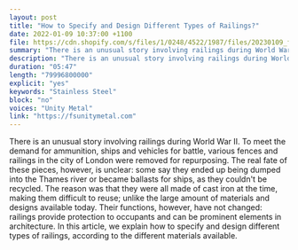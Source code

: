 ```yaml
---
layout: post
title: "How to Specify and Design Different Types of Railings?"
date: 2022-01-09 10:37:00 +1100
file: https://cdn.shopify.com/s/files/1/0248/4522/1987/files/20230109_fsun_1.mp3?v=1673422066
summary: "There is an unusual story involving railings during World War II. To meet the demand for ammunition, ships and vehicles for battle, various fences and railings in the city of London were removed for repurposing. The real fate of these pieces, however, is unclear: some say they ended up being dumped into the Thames river or became ballasts for ships, as they couldn't be recycled. The reason was that they were all made of cast iron at the time, making them difficult to reuse; unlike the large amount of materials and designs available today. Their functions, however, have not changed: railings provide protection to occupants and can be prominent elements in architecture. In this article, we explain how to specify and design different types of railings, according to the different materials available. "
description: "There is an unusual story involving railings during World War II. To meet the demand for ammunition, ships and vehicles for battle, various fences and railings in the city of London were removed for repurposing. The real fate of these pieces, however, is unclear: some say they ended up being dumped into the Thames river or became ballasts for ships, as they couldn't be recycled. The reason was that they were all made of cast iron at the time, making them difficult to reuse; unlike the large amount of materials and designs available today. Their functions, however, have not changed: railings provide protection to occupants and can be prominent elements in architecture. In this article, we explain how to specify and design different types of railings, according to the different materials available. "
duration: "05:47"
length: "79996800000"
explicit: "yes"
keywords: "Stainless Steel"
block: "no"
voices: "Unity Metal"
link: "https://fsunitymetal.com"
---
```


There is an unusual story involving railings during World War II. To meet the demand for ammunition, ships and vehicles for battle, various fences and railings in the city of London were removed for repurposing. The real fate of these pieces, however, is unclear: some say they ended up being dumped into the Thames river or became ballasts for ships, as they couldn't be recycled. The reason was that they were all made of cast iron at the time, making them difficult to reuse; unlike the large amount of materials and designs available today. Their functions, however, have not changed: railings provide protection to occupants and can be prominent elements in architecture. In this article, we explain how to specify and design different types of railings, according to the different materials available.

